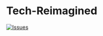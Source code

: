 # Tech-Reimagined
[![Issues](https://img.shields.io/badge/Tech%20Reimagined-Issues-blue.svg)](https://github.com/TechReimagined/Tech-Reimagined/issues)
